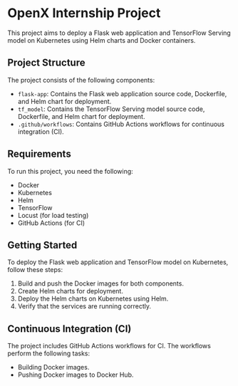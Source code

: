 # OpenX Internship Project

This project aims to deploy a Flask web application and TensorFlow Serving model on Kubernetes using Helm charts and Docker containers.

## Project Structure

The project consists of the following components:

- `flask-app`: Contains the Flask web application source code, Dockerfile, and Helm chart for deployment.
- `tf_model`: Contains the TensorFlow Serving model source code, Dockerfile, and Helm chart for deployment.
- `.github/workflows`: Contains GitHub Actions workflows for continuous integration (CI).

## Requirements

To run this project, you need the following:

- Docker
- Kubernetes
- Helm
- TensorFlow
- Locust (for load testing)
- GitHub Actions (for CI)

## Getting Started

To deploy the Flask web application and TensorFlow model on Kubernetes, follow these steps:

1. Build and push the Docker images for both components.
2. Create Helm charts for deployment.
3. Deploy the Helm charts on Kubernetes using Helm.
4. Verify that the services are running correctly.

## Continuous Integration (CI)

The project includes GitHub Actions workflows for CI. The workflows perform the following tasks:

- Building Docker images.
- Pushing Docker images to Docker Hub.